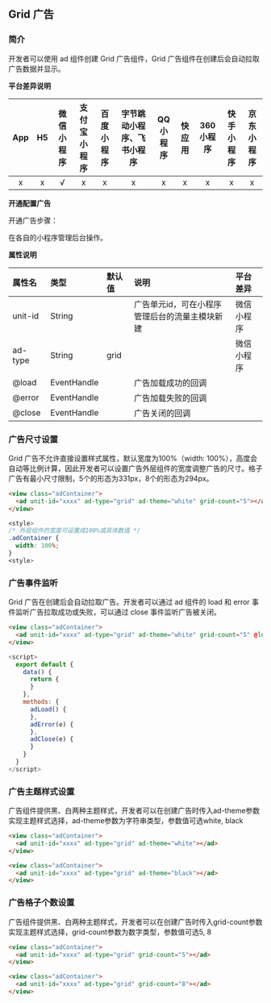 ## Grid 广告

### 简介

开发者可以使用 ad 组件创建 Grid 广告组件，Grid 广告组件在创建后会自动拉取广告数据并显示。

**平台差异说明**

|App|H5|微信小程序|支付宝小程序|百度小程序|字节跳动小程序、飞书小程序|QQ小程序|快应用|360小程序|快手小程序|京东小程序|
|:-:|:-:|:-:|:-:|:-:|:-:|:-:|:-:|:-:|:-:|:-:|
|x|x|√|x|x|x|x|x|x|x|x|


**开通配置广告**

开通广告步骤：

在各自的小程序管理后台操作。


**属性说明**

|属性名|类型|默认值|说明|平台差异|
|:-|:-|:-|:-|:-|
|unit-id|String||广告单元id，可在小程序管理后台的流量主模块新建|微信小程序|
|ad-type|String|grid||微信小程序|
|@load|EventHandle||广告加载成功的回调||
|@error|EventHandle||广告加载失败的回调||
|@close|EventHandle||广告关闭的回调||

### 广告尺寸设置

Grid 广告不允许直接设置样式属性，默认宽度为100%（width: 100%），高度会自动等比例计算，因此开发者可以设置广告外层组件的宽度调整广告的尺寸。格子广告有最小尺寸限制，5个的形态为331px，8个的形态为294px。

```html
<view class="adContainer">
  <ad unit-id="xxxx" ad-type="grid" ad-theme="white" grid-count="5"></ad>
</view>
```

```css
<style>
/* 外层组件的宽度可设置成100%或具体数值 */
.adContainer {
  width: 100%;
}
<style>
```


### 广告事件监听

Grid 广告在创建后会自动拉取广告。开发者可以通过 ad 组件的 load 和 error 事件监听广告拉取成功或失败，可以通过 close 事件监听广告被关闭。

```html
<view class="adContainer">
  <ad unit-id="xxxx" ad-type="grid" ad-theme="white" grid-count="5" @load="adLoad" @error="adError" @close="adClose"></ad>
</view>
```

```js
<script>
  export default {
    data() {
      return {
      }
    },
    methods: {
      adLoad() {
      },
      adError(e) {
      },
      adClose(e) {
      }
    }
  }
</script>
```


### 广告主题样式设置

广告组件提供黑、白两种主题样式，开发者可以在创建广告时传入ad-theme参数实现主题样式选择，ad-theme参数为字符串类型，参数值可选white, black

```html
<view class="adContainer">
  <ad unit-id="xxxx" ad-type="grid" ad-theme="white"></ad>
</view>
```

```html
<view class="adContainer">
  <ad unit-id="xxxx" ad-type="grid" ad-theme="black"></ad>
</view>
```


### 广告格子个数设置

广告组件提供黑、白两种主题样式，开发者可以在创建广告时传入grid-count参数实现主题样式选择，grid-count参数为数字类型，参数值可选5, 8

```html
<view class="adContainer">
  <ad unit-id="xxxx" ad-type="grid" grid-count="5"></ad>
</view>
```

```html
<view class="adContainer">
  <ad unit-id="xxxx" ad-type="grid" grid-count="8"></ad>
</view>
```
